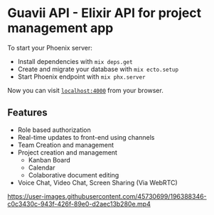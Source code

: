 # Guavii API - Elixir API for project management app

To start your Phoenix server:

  * Install dependencies with `mix deps.get`
  * Create and migrate your database with `mix ecto.setup`
  * Start Phoenix endpoint with `mix phx.server`

Now you can visit [`localhost:4000`](http://localhost:4000) from your browser.

## Features

- Role based authorization
- Real-time updates to front-end using channels
- Team Creation and management
- Project creation and management
    - Kanban Board
    - Calendar
    - Colaborative document editing
- Voice Chat, Video Chat, Screen Sharing (Via WebRTC)


https://user-images.githubusercontent.com/45730699/196388346-c0c3430c-943f-426f-89e0-d2aec13b280e.mp4


